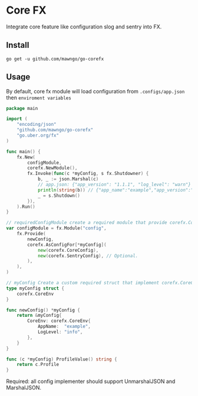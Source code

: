 # Core FX

Integrate core feature like configuration slog and sentry into FX.

## Install

```
go get -u github.com/mawngo/go-corefx
```

## Usage

By default, core fx module will load configuration from `.configs/app.json` then `enviroment variables`

```go
package main

import (
	"encoding/json"
	"github.com/mawngo/go-corefx"
	"go.uber.org/fx"
)

func main() {
	fx.New(
		configModule,
		corefx.NewModule(),
		fx.Invoke(func(c *myConfig, s fx.Shutdowner) {
			b, _ := json.Marshal(c)
			// app.json: {"app_version": "1.1.1", "log_level": "warn"}
			println(string(b)) // {"app_name":"example","app_version":"1.1.1","log_level":"warn","profile":"","sentry_dsn":"","sentry_log_level":""}
			_ = s.Shutdown()
		}),
	).Run()
}

// requiredConfigModule create a required module that provide corefx.CoreConfig.
var configModule = fx.Module("config",
	fx.Provide(
		newConfig,
		corefx.AsConfigFor[*myConfig](
			new(corefx.CoreConfig),
			new(corefx.SentryConfig), // Optional.
		),
	),
)

// myConfig Create a custom required struct that implement corefx.CoreConfig.
type myConfig struct {
	corefx.CoreEnv
}

func newConfig() *myConfig {
	return &myConfig{
		CoreEnv: corefx.CoreEnv{
			AppName:  "example",
			LogLevel: "info",
		},
	}
}

func (c *myConfig) ProfileValue() string {
	return c.Profile
}
```

Required: all config implementer should support UnmarshalJSON and MarshalJSON.
